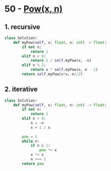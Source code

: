 # 50 - [Pow(x, n) ](https://leetcode.com/problems/powx-n/)

## 1. recursive
```python
class Solution:
    def myPow(self, x: float, n: int) -> float:
        if not n:
            return 1
        elif n < 0:
            return 1 / self.myPow(x, -n)
        elif n % 2:
            return x * self.myPow(x, n - 1)
        return self.myPow(x*x, n//2)
```

## 2. iterative
```python
class Solution:
    def myPow(self, x: float, n: int) -> float:
        if not n:
            return 1
        elif n < 0:
            n = -n
            x = 1 / x
            
        pow = 1
        while n:
            if n & 1:
                pow *= x
            x *= x
            n >>= 1
        return pow
```